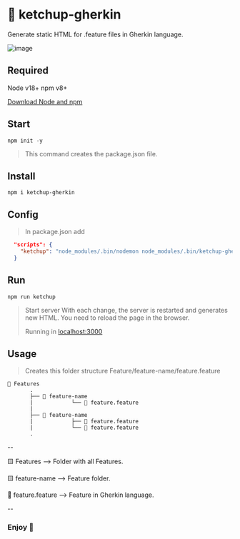 # 🍅 ketchup-gherkin
Generate static HTML for .feature files in Gherkin language.

![image](https://github.com/victorxavier10/ketchup-gherkin/assets/35244036/03f3e9ba-a99a-4cfd-8f68-79fe9e283cd9)

## Required
Node    v18+
npm     v8+

[Download Node and npm](https://nodejs.org/en/download)


## Start

`npm init -y`

> This command creates the package.json file.


## Install

`npm i ketchup-gherkin`


## Config

> In package.json add

```json
  "scripts": {
    "ketchup": "node_modules/.bin/nodemon node_modules/.bin/ketchup-gherkin"
  }

```


## Run

`npm run ketchup`

> Start server
>   With each change, the server is restarted and generates new HTML.
>   You need to reload the page in the browser.
>
> Running in [localhost:3000](http://localhost:3000)

## Usage

> Creates this folder structure Feature/feature-name/feature.feature

```
📂 Features
       .
       ├── 📂 feature-name
       |            └── 🥒 feature.feature
       |             
       ├── 📂 feature-name                     
       |            ├── 🥒 feature.feature
       |            └── 🥒 feature.feature
       .
```

--

🟨 Features --> Folder with all Features.

🟨 feature-name --> Feature folder.

🥒 feature.feature --> Feature in Gherkin language.

--


### Enjoy 🍅
